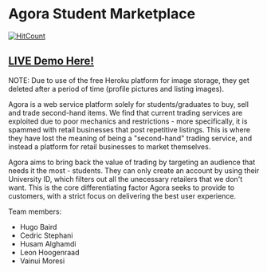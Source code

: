 Agora Student Marketplace
===============
[![HitCount](http://hits.dwyl.com/hugonzb/Agora-Student-Marketplace.svg)](http://hits.dwyl.com/hugonzb/Agora-Student-Marketplace)

## [LIVE Demo Here!](https://agora-student-marketplace.herokuapp.com/)

NOTE: Due to use of the free Heroku platform for image storage, they get 
deleted after a period of time (profile pictures and listing images). 

Agora is a web service platform solely for students/graduates to buy, sell and trade
second-hand items. We find that current trading services are exploited due to poor 
mechanics and restrictions - more specifically, it is spammed with retail businesses
that post repetitive listings. This is where they have lost the meaning of being a "second-hand"
trading service, and instead a platform for retail businesses to market themselves.

Agora aims to bring back the value of trading by targeting an audience that needs it
the most - students. They can only create an account by using their University ID, which
filters out all the unecessary retailers that we don't want. This is the core
differentiating factor Agora seeks to provide to customers, with a strict focus on 
delivering the best user experience.

Team members:
- Hugo Baird
- Cedric Stephani
- Husam Alghamdi
- Leon Hoogenraad
- Vainui Moresi
